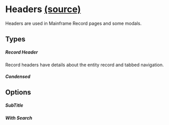 Headers [(source)](https://github.com/bullhorn/novo-elements/blob/master/src/elements/header)
=============================================================================================

Headers are used in Mainframe Record pages and some modals.

Types
-----

##### Record Header

Record headers have details about the entity record and tabbed navigation.

<code-example example="basic-header"></code-example>

##### Condensed

<code-example example="condensed-header"></code-example>

Options
-------

##### SubTitle

<code-example example="header-subtitle"></code-example>

##### With Search

<code-example example="header-searchbar"></code-example>